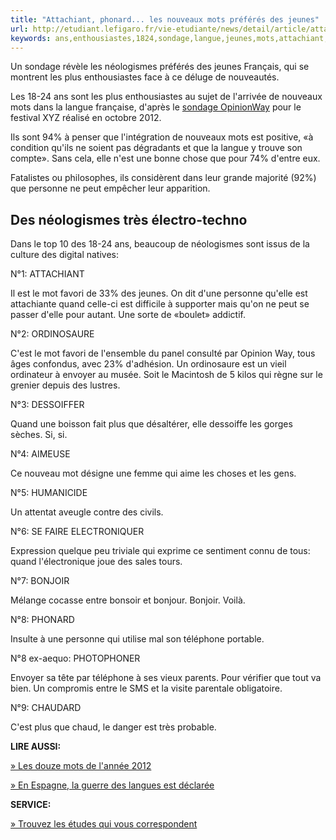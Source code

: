 ```yaml
---
title: "Attachiant, phonard... les nouveaux mots préférés des jeunes"
url: http://etudiant.lefigaro.fr/vie-etudiante/news/detail/article/attachiant-phonard-les-nouveaux-mots-preferes-des-jeunes-810/
keywords: ans,enthousiastes,1824,sondage,langue,jeunes,mots,attachiant,phonard,téléphone,préférés,néologismes,favori
---
```

Un sondage révèle les néologismes préférés des jeunes Français, qui se montrent les plus enthousiastes face à ce déluge de nouveautés.

Les 18-24 ans sont les plus enthousiastes au sujet de l'arrivée de nouveaux mots dans la langue française, d'après le [sondage OpinionWay](http://www.opinion-way.com/pdf/opinionway_-_festival_xyz_-_les_francais_et_l_apparition_de_mots_nouveaux_-_octobre_2012.pdf) pour le festival XYZ réalisé en octobre 2012.

Ils sont 94% à penser que l'intégration de nouveaux mots est positive, «à condition qu'ils ne soient pas dégradants et que la langue y trouve son compte». Sans cela, elle n'est une bonne chose que pour 74% d'entre eux.

Fatalistes ou philosophes, ils considèrent dans leur grande majorité (92%) que personne ne peut empêcher leur apparition.

Des néologismes très électro-techno
-----------------------------------

Dans le top 10 des 18-24 ans, beaucoup de néologismes sont issus de la culture des digital natives:

N°1: ATTACHIANT

Il est le mot favori de 33% des jeunes. On dit d'une personne qu'elle est attachiante quand celle-ci est difficile à supporter mais qu'on ne peut se passer d'elle pour autant. Une sorte de «boulet» addictif.

N°2: ORDINOSAURE

C'est le mot favori de l'ensemble du panel consulté par Opinion Way, tous âges confondus, avec 23% d'adhésion. Un ordinosaure est un vieil ordinateur à envoyer au musée. Soit le Macintosh de 5 kilos qui règne sur le grenier depuis des lustres.

N°3: DESSOIFFER

Quand une boisson fait plus que désaltérer, elle dessoiffe les gorges sèches. Si, si.

N°4: AIMEUSE

Ce nouveau mot désigne une femme qui aime les choses et les gens.

N°5: HUMANICIDE

Un attentat aveugle contre des civils.

N°6: SE FAIRE ELECTRONIQUER

Expression quelque peu triviale qui exprime ce sentiment connu de tous: quand l'électronique joue des sales tours.

N°7: BONJOIR

Mélange cocasse entre bonsoir et bonjour. Bonjoir. Voilà.

N°8: PHONARD

Insulte à une personne qui utilise mal son téléphone portable.

N°8 ex-aequo: PHOTOPHONER

Envoyer sa tête par téléphone à ses vieux parents. Pour vérifier que tout va bien. Un compromis entre le SMS et la visite parentale obligatoire.

N°9: CHAUDARD

C'est plus que chaud, le danger est très probable.

**LIRE AUSSI:**

[» Les douze mots de l\'année 2012](http://www.lefigaro.fr/actualite-france/2012/12/21/01016-20121221ARTFIG00583-les-douze-mots-de-l-annee-2012.php)

[» En Espagne, la guerre des langues est déclarée](http://www.lefigaro.fr/mon-figaro/2012/12/13/10001-20121213ARTFIG00690-en-espagne-la-guerre-des-langues-est-declaree.php)  

**SERVICE:**

[» Trouvez les études qui vous correspondent](http://logc111.xiti.com/go.ad?xts=411548&atc=PUB-%5Bkelformation%5D-%5Barticle_lien_annonces%5D&type=AT&url=//etudiant.lefigaro.fr/services/recherche/liste?ref_id=figaro-etudiant&site_id=figaro-etudiant&isKF=1&ref_type=pro_avancee&url_partner=http%3A%2F%2Fetudiant.lefigaro.fr&commit=yes&education_level=&location=&keyword=)
